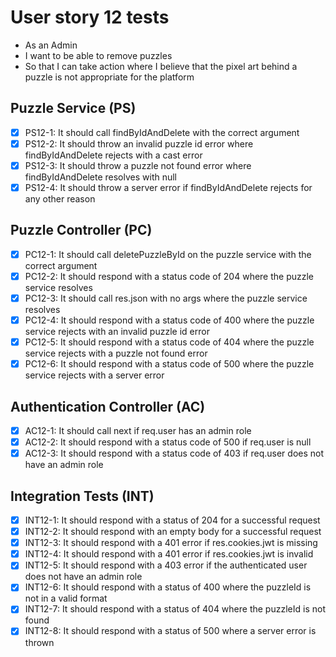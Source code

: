 # User story 12 tests

- As an Admin
- I want to be able to remove puzzles
- So that I can take action where I believe that the pixel art behind a puzzle is not appropriate for the platform

## Puzzle Service (PS)

- [x] PS12-1: It should call findByIdAndDelete with the correct argument
- [x] PS12-2: It should throw an invalid puzzle id error where findByIdAndDelete rejects with a cast error
- [x] PS12-3: It should throw a puzzle not found error where findByIdAndDelete resolves with null
- [x] PS12-4: It should throw a server error if findByIdAndDelete rejects for any other reason

## Puzzle Controller (PC)

- [x] PC12-1: It should call deletePuzzleById on the puzzle service with the correct argument
- [x] PC12-2: It should respond with a status code of 204 where the puzzle service resolves
- [x] PC12-3: It should call res.json with no args where the puzzle service resolves
- [x] PC12-4: It should respond with a status code of 400 where the puzzle service rejects with an invalid puzzle id error
- [x] PC12-5: It should respond with a status code of 404 where the puzzle service rejects with a puzzle not found error
- [x] PC12-6: It should respond with a status code of 500 where the puzzle service rejects with a server error

## Authentication Controller (AC)

- [x] AC12-1: It should call next if req.user has an admin role
- [x] AC12-2: It should respond with a status code of 500 if req.user is null
- [x] AC12-3: It should respond with a status code of 403 if req.user does not have an admin role

## Integration Tests (INT)

- [x] INT12-1: It should respond with a status of 204 for a successful request
- [x] INT12-2: It should respond with an empty body for a successful request
- [x] INT12-3: It should respond with a 401 error if res.cookies.jwt is missing
- [x] INT12-4: It should respond with a 401 error if res.cookies.jwt is invalid
- [x] INT12-5: It should respond with a 403 error if the authenticated user does not have an admin role
- [x] INT12-6: It should respond with a status of 400 where the puzzleId is not in a valid format
- [x] INT12-7: It should respond with a status of 404 where the puzzleId is not found
- [x] INT12-8: It should respond with a status of 500 where a server error is thrown

